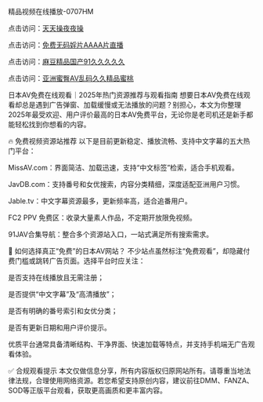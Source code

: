 精品视频在线播放-0707HM

点击访问：<a href="https://rtj-3zo.pages.dev/">天天操夜夜操</a>

点击访问：<a href="https://bsdf-5f5.pages.dev/">免费无码婬片AAAA片直播</a>

点击访问：<a href="https://cfad.pages.dev/">麻豆精品国产91久久久久久</a>

点击访问：<a href="https://bsdf-5f5.pages.dev/">亚洲蜜臀AV乱码久久精品蜜桃</a>

日本AV免费在线观看｜2025年热门资源推荐与观看指南
想要日本AV免费在线观看却总是遇到广告弹窗、加载缓慢或无法播放的问题？别担心，本文为你整理2025年最受欢迎、用户评价最高的日本AV免费平台，无论你是老司机还是新手都能轻松找到你想看的内容。

🔥 免费视频资源站推荐
以下是目前更新稳定、播放流畅、支持中文字幕的五大热门平台：

MissAV.com：界面简洁、加载迅速，支持“中文标签”检索，适合手机观看。

JavDB.com：支持番号和女优搜索，内容分类精细，深度适配亚洲用户习惯。

Jable.tv：中文字幕资源最多，更新频率高，适合追番用户。

FC2 PPV 免费区：收录大量素人作品，不定期开放限免视频。

91JAV合集导航：整合多个资源站入口，一站式满足所有搜索需求。

🎯 如何选择真正“免费”的日本AV网站？
不少站点虽然标注“免费观看”，却隐藏付费门槛或跳转广告页面。选择平台时应关注：

是否支持在线播放且无需注册；

是否提供“中文字幕”及“高清播放”；

是否有明确的番号索引和女优分类；

是否有更新日期和用户评价提示。

优质平台通常具备清晰结构、干净界面、快速加载等特点，并支持手机端无广告观看体验。

✅ 合规观看提示
本文仅做信息分享，所有内容版权归原网站所有。请尊重当地法律法规，合理使用网络资源。若您希望支持原创内容，建议前往DMM、FANZA、SOD等正版平台观看，获取更高画质和更丰富内容。





<span style="display:none;">[Canonical link](）</span>
